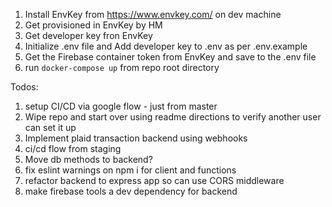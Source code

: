 1. Install EnvKey from https://www.envkey.com/ on dev machine
1. Get provisioned in EnvKey by HM
1. Get developer key fron EnvKey
1. Initialize .env file and Add developer key to .env as per .env.example
1. Get the Firebase container token from EnvKey and save to the .env file
1. run `docker-compose up` from repo root directory


Todos:
1. setup CI/CD via google flow - just from master
1. Wipe repo and start over using readme directions to verify another user can set it up
1. Implement plaid transaction backend using webhooks 
1. ci/cd flow from staging
1. Move db methods to backend?
1. fix eslint warnings on npm i for client and functions
1. refactor backend to express app so can use CORS middleware
1. make firebase tools a dev dependency for backend